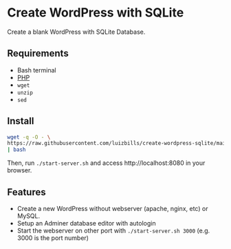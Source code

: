 # Create WordPress with SQLite

Create a blank WordPress with SQLite Database.

## Requirements

- Bash terminal
- [PHP](https://www.php.net/)
- `wget`
- `unzip`
- `sed`

## Install

```sh
wget -q -O - \
https://raw.githubusercontent.com/luizbills/create-wordpress-sqlite/main/installer \
| bash
```

Then, run `./start-server.sh` and access http://localhost:8080 in your browser.

## Features

- Create a new WordPress without webserver (apache, nginx, etc) or MySQL.
- Setup an Adminer database editor with autologin
- Start the webserver on other port with `./start-server.sh 3000` (e.g. 3000 is the port number)

